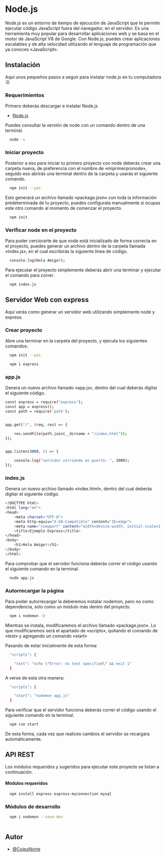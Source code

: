 # Node.js

Node.js es un entorno de tiempo de ejecución de JavaScript que te permite ejecutar código JavaScript fuera del navegador, en el servidor. Es una herramienta muy popular para desarrollar aplicaciones web y se basa en el motor de JavaScript V8 de Google. Con Node.js, puedes crear aplicaciones escalables y de alta velocidad utilizando el lenguaje de programación que ya conoces «JavaScript».

## Instalación

Aquí unos pequeños pasos a seguir para instalar node.js en tu computadora :D

### Requerimientos

Primero deberás descargar e instalar Node.js

- [Node.js](https://nodejs.org/en)

Puedes consultar la versión de node con un comando dentro de una terminal.

```bash
  node -v
```

### Iniciar proyecto


Posterior a eso para iniciar tu primero proyecto con node deberás crear una carpeta nueva, de preferencia con el nombre de «miprimerpronode», seguido eso abrirás una terminal dentro de la carpeta y usarás el siguiente comando.

```bash
  npm init --yes
```


Esto generará un archivo llamado «package.json» con toda la información predeterminada de tu proyecto, puedes configurala manualmente si ocupas este otro comando al momento de comenzar el proyecto.

```bash
  npm init
```

### Verificar node en el proyecto

Para poder cerciorarte de que node está inicializado de forma correcta en el proyecto, puedes generar un archivo dentro de la carpeta llamada «index.js», en el cual escribirás la siguiente línea de código.

```bash
  console.log(Hola Amigo!);
```

Para ejecutar el proyecto simplemente deberás abrir una terminar y ejecutar el comando para correr.

```bash
  npm index.js
```
    
## Servidor Web con express

Aqui verás como generar un servidor web utilizando simplemente node y express.

### Crear proyecto

Abre una terminar en la carpeta del proyecto, y ejecuta los siguientes comandos:

```bash
  npm init --yes
```
```bash
  npm i express
```

### app.js

Genera un nuevo archivo llamado «app.js», dentro del cual deberás digitar el siguiente código.

```bash
const express = require("express");
const app = express();
const path = require('path');


app.get("/", (req, res) => {

    res.sendFile(path.join(__dirname + "/index.html"));
});


app.listen(3000, () => {

    console.log("servidor corriendo en puerto: ", 3000);
});
```

### index.js

Genera un nuevo archivo llamado «index.html», dentro del cual deberás digitar el siguiente código.

```bash
<!DOCTYPE html>
<html lang="en">
<head>
    <meta charset="UTF-8">
    <meta http-equiv="X-UA-Compatible" content="IE=edge">
    <meta name="viewport" content="width=device-width, initial-scale=1.0">
    <title>Ejemplo Express</title>
</head>
<body>
    <h1>Hola Amigo!</h1>
</body>
</html>
```


Para comprobar que el servidor funciona deberás correr el código usando el siguiente comando en la terminal.

```bash
  node app.js
```

### Autorrecargar la página

Para poder autorrecargar la deberemos instalar nodemon, pero no como dependencia, solo como un módulo más dentro del proyecto.

```bash
  npm i nodemon -D 
```

Mientras se instala, modificaremos el archivo llamado «package.json». Lo que modificaremos será el apartado de «scripts», quitando el comando de «test» y agregando un comando «start»

Pasando de estar inicialmente de esta forma:

```bash
  "scripts": {

    "test": "echo \"Error: no test specified\" && exit 1"
  }
```

A verse de esta otra manera:

```bash
  "scripts": {

    "start": "nodemon app.js"
  }
```

Para verificar que el servidor funciona deberás correr el código usando el siguiente comando en la terminal.

```bash
  npm run start
```


De esta forma, cada vez que realices cambios el servidor se recargara automáticamente.
## API REST

Los módulos requeridos y sugeridos para ejecutar este proyecto se listan a continuación.


#### Módulos requeridos

```bash
  npm install express express-myconnection mysql 
```

### Módulos de desarrollo

```bash
  npm i nodemon --save-dev
    
```
## Autor

- [@CoipoNorte](https://www.github.com/coiponorte)

